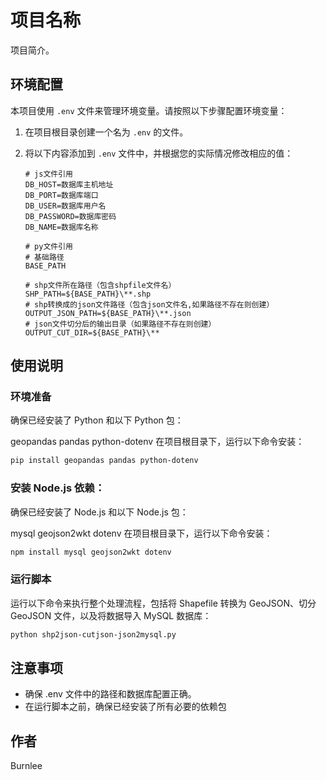 # 项目名称

项目简介。

## 环境配置

本项目使用 `.env` 文件来管理环境变量。请按照以下步骤配置环境变量：

1. 在项目根目录创建一个名为 `.env` 的文件。

2. 将以下内容添加到 `.env` 文件中，并根据您的实际情况修改相应的值：

   ```plaintext
   # js文件引用
   DB_HOST=数据库主机地址
   DB_PORT=数据库端口
   DB_USER=数据库用户名
   DB_PASSWORD=数据库密码
   DB_NAME=数据库名称

   # py文件引用
   # 基础路径
   BASE_PATH

   # shp文件所在路径（包含shpfile文件名）
   SHP_PATH=${BASE_PATH}\**.shp
   # shp转换成的json文件路径（包含json文件名,如果路径不存在则创建）
   OUTPUT_JSON_PATH=${BASE_PATH}\**.json
   # json文件切分后的输出目录（如果路径不存在则创建）
   OUTPUT_CUT_DIR=${BASE_PATH}\**
## 使用说明
### 环境准备
确保已经安装了 Python 和以下 Python 包：

geopandas
pandas
python-dotenv
在项目根目录下，运行以下命令安装：

```bash
pip install geopandas pandas python-dotenv
```
### 安装 Node.js 依赖：
确保已经安装了 Node.js 和以下 Node.js 包：

mysql
geojson2wkt
dotenv
在项目根目录下，运行以下命令安装：
```bash
npm install mysql geojson2wkt dotenv
```

### 运行脚本
运行以下命令来执行整个处理流程，包括将 Shapefile 转换为 GeoJSON、切分 GeoJSON 文件，以及将数据导入 MySQL 数据库：
```bash
python shp2json-cutjson-json2mysql.py
```

## 注意事项
- 确保 .env 文件中的路径和数据库配置正确。
- 在运行脚本之前，确保已经安装了所有必要的依赖包

## 作者
Burnlee
